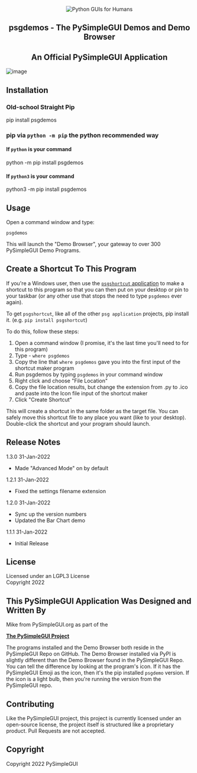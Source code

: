
<p align="center">
  <img src="https://raw.githubusercontent.com/PySimpleGUI/PySimpleGUI/master/images/for_readme/Logo%20with%20text%20for%20GitHub%20Top.png" alt="Python GUIs for Humans">
  <h2 align="center">psgdemos - The PySimpleGUI Demos and Demo Browser</h2>
  <h2 align="center">An Official PySimpleGUI Application</h2>

</p>


![image](https://user-images.githubusercontent.com/46163555/151803601-302b9954-f70f-449b-af5e-7f76d0d4a3d2.png)





## Installation

### Old-school Straight Pip

pip install psgdemos

### pip via `python -m pip` the python recommended way

#### If `python` is your command

python -m pip install psgdemos

#### If `python3` is your command

python3 -m pip install psgdemos

## Usage

Open a command window and type:   

`psgdemos`   

This will launch the "Demo Browser", your gateway to over 300 PySimpleGUI Demo Programs.


## Create a Shortcut To This Program

If you're a Windows user, then use the [`psgshortcut` application](https://pypi.org/project/psgshortcut/) to make a shortcut to this program so that you can then put on your desktop or pin to your taskbar (or any  other use that stops the need to type `psgdemos` ever again).

To get `psgshortcut`, like all of the other `psg application` projects, pip install it.  (e.g. `pip install psgshortcut`)



To do this, follow these steps:

1. Open a command window (I promise, it's the last time you'll need to for this program)
2. Type - `where psgdemos`
3. Copy the line that `where psgdemos` gave you into the first input of the shortcut maker program
4. Run psgdemos by typing `psgdemos` in your command window
5. Right click and choose "File Location"
6. Copy the file location results, but change the extension from .py to .ico and paste into the Icon file input of the shortcut maker
7. Click "Create Shortcut"

This will create a shortcut in the same folder as the target file.  You can safely move this shortcut file to any place you want (like to your desktop).  Double-click the shortcut and your program should launch.

## Release Notes
1.3.0   31-Jan-2022
* Made "Advanced Mode" on by default

1.2.1   31-Jan-2022
* Fixed the settings filename extension

1.2.0   31-Jan-2022
* Sync up the version numbers
* Updated the Bar Chart demo

1.1.1   31-Jan-2022
* Initial Release  


## License

Licensed under an LGPL3 License  
Copyright 2022

## This PySimpleGUI Application Was Designed and Written By

Mike from PySimpleGUI.org as part of the  

[**The PySimpleGUI Project**](http://www.PySimpleGUI.com)

The programs installed and the Demo Browser both reside in the PySimpleGUI Repo on GitHub.  The Demo Browser installed via PyPI is slightly different than the Demo Browser found in the PySimpleGUI Repo.  You can tell the difference by looking at the program's icon.  If it has the PySimpleGUI Emoji as the icon, then it's the pip installed `psgdemo` version.  If the icon is a light bulb, then you're running the version from the PySimpleGUI repo.



## Contributing

Like the PySimpleGUI project, this project is currently licensed under an open-source license, the project itself is structured like a proprietary product. Pull Requests are not accepted.

## Copyright

Copyright 2022 PySimpleGUI
